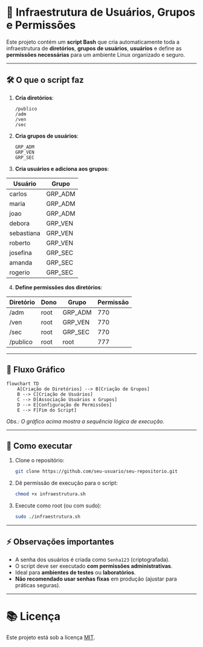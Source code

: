 # 📜 Infraestrutura de Usuários, Grupos e Permissões

Este projeto contém um **script Bash** que cria automaticamente toda a infraestrutura de **diretórios**, **grupos de usuários**, **usuários** e define as **permissões necessárias** para um ambiente Linux organizado e seguro.

---

## 🛠️ O que o script faz

1. **Cria diretórios**:
   ```
   /publico
   /adm
   /ven
   /sec
   ```

2. **Cria grupos de usuários**:
   ```
   GRP_ADM
   GRP_VEN
   GRP_SEC
   ```

3. **Cria usuários e adiciona aos grupos**:

| Usuário    | Grupo    |
|------------|----------|
| carlos     | GRP_ADM  |
| maria      | GRP_ADM  |
| joao       | GRP_ADM  |
| debora     | GRP_VEN  |
| sebastiana | GRP_VEN  |
| roberto    | GRP_VEN  |
| josefina   | GRP_SEC  |
| amanda     | GRP_SEC  |
| rogerio    | GRP_SEC  |

4. **Define permissões dos diretórios**:

| Diretório  | Dono  | Grupo    | Permissão |
|------------|-------|----------|-----------|
| /adm       | root  | GRP_ADM  | 770       |
| /ven       | root  | GRP_VEN  | 770       |
| /sec       | root  | GRP_SEC  | 770       |
| /publico   | root  | root     | 777       |

---

## 🧩 Fluxo Gráfico

```mermaid
flowchart TD
    A[Criação de Diretórios] --> B[Criação de Grupos]
    B --> C[Criação de Usuários]
    C --> D[Associação Usuários x Grupos]
    D --> E[Configuração de Permissões]
    E --> F[Fim do Script]
```

*Obs.: O gráfico acima mostra a sequência lógica de execução.*

---

## 🚀 Como executar

1. Clone o repositório:
   ```bash
   git clone https://github.com/seu-usuario/seu-repositorio.git
   ```

2. Dê permissão de execução para o script:
   ```bash
   chmod +x infraestrutura.sh
   ```

3. Execute como root (ou com sudo):
   ```bash
   sudo ./infraestrutura.sh
   ```

---

## ⚡ Observações importantes

- A senha dos usuários é criada como `Senha123` (criptografada).
- O script deve ser executado **com permissões administrativas**.
- Ideal para **ambientes de testes** ou **laboratórios**.
- **Não recomendado usar senhas fixas** em produção (ajustar para práticas seguras).

---

# 📚 Licença

Este projeto está sob a licença [MIT](LICENSE).

